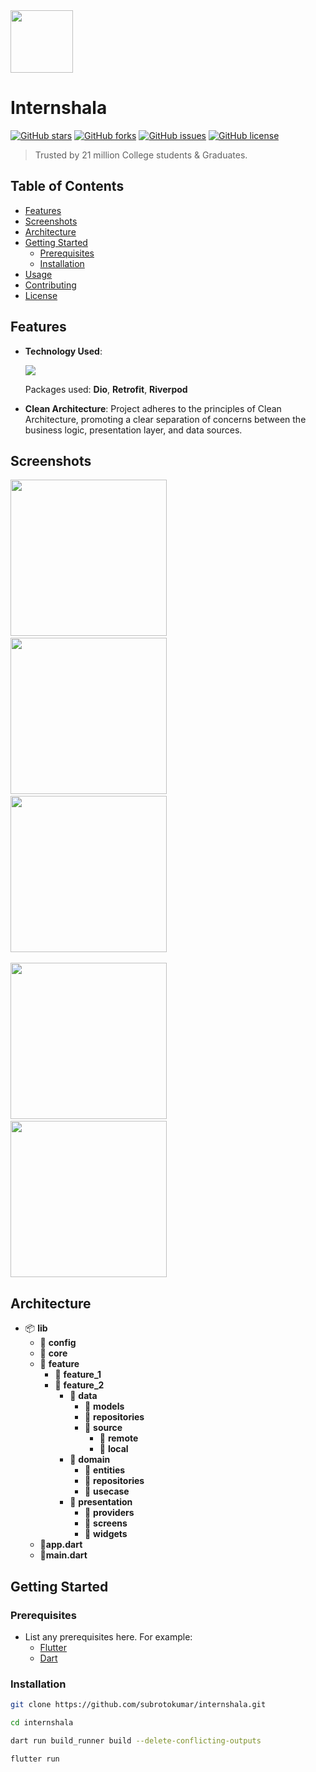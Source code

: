 <img src="./assets/icons/logo.png" width="100">

# Internshala

[![GitHub stars](https://img.shields.io/github/stars/subrotokumar/internshala)](https://github.com/subrotokumar/internshala/stargazers)
[![GitHub forks](https://img.shields.io/github/forks/subrotokumar/internshala)](https://github.com/subrotokumar/internshala/network)
[![GitHub issues](https://img.shields.io/github/issues/subrotokumar/internshala)](https://github.com/subrotokumar/internshala/issues)
[![GitHub license](https://img.shields.io/github/license/subrotokumar/internshala)](https://github.com/subrotokumar/internshala/blob/main/LICENSE)

> Trusted by 21 million College students & Graduates.

## Table of Contents

- [Features](#features)
- [Screenshots](#screenshots)
- [Architecture](#architecture)
- [Getting Started](#getting-started)
  - [Prerequisites](#prerequisites)
  - [Installation](#installation)
- [Usage](#usage)
- [Contributing](#contributing)
- [License](#license)

## Features

- **Technology Used**:

  ![](https://skillicons.dev/icons?i=dart,flutter&theme=light)

  Packages used: **Dio**, **Retrofit**, **Riverpod**

- **Clean Architecture**:
  Project adheres to the principles of Clean Architecture, promoting a clear separation of concerns between the business logic, presentation layer, and data sources.

## Screenshots

<img src="screenshot/splash.jpg" width="250">&nbsp;&nbsp;&nbsp;
<img src="screenshot/internship.jpg" width="250">&nbsp;&nbsp;&nbsp;
<img src="screenshot/drawer.jpg" width="250"><br><br>
<img src="screenshot/home.jpg" width="250">&nbsp;&nbsp;&nbsp;
<img src="screenshot/filter.jpg" width="250">

## Architecture

- 📦 **lib**
  - 📂 **config**
  - 📂 **core**
  - 📂 **feature**
    - 📂 **feature_1**
    - 📂 **feature_2**
      - 📂 **data**
        - 📂 **models**
        - 📂 **repositories**
        - 📂 **source**
          - 📂 **remote**
          - 📂 **local**
      - 📂 **domain**
        - 📂 **entities**
        - 📂 **repositories**
        - 📂 **usecase**
      - 📂 **presentation**
        - 📂 **providers**
        - 📂 **screens**
        - 📂 **widgets**
  - 📄**app.dart**
  - 📄**main.dart**

## Getting Started

### Prerequisites

- List any prerequisites here. For example:
  - [Flutter](https://flutter.dev/docs/get-started/install)
  - [Dart](https://dart.dev/get-dart)

### Installation

```sh
git clone https://github.com/subrotokumar/internshala.git

cd internshala

dart run build_runner build --delete-conflicting-outputs

flutter run
```
